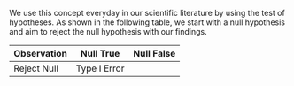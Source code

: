 We use this concept everyday in our scientific literature by using the test of hypotheses. As shown in the following table, we start with a null hypothesis and aim to reject the null hypothesis with our findings. 

| Observation | Null True | Null False |
|-------------|-----------|------------|
| Reject Null | Type I Error |
